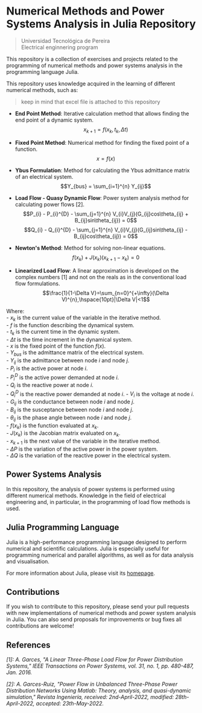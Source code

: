 # Numerical Methods and Power Systems Analysis in Julia Repository

> Universidad Tecnológica de Pereira\
> Electrical enginnering program 

This repository is a collection of exercises and projects related to the programming of numerical methods and power systems analysis in the programming language Julia.

This repository uses knowledge acquired in the learning of different numerical methods, such as:

> keep in mind that excel file is attached to this repository

 - **End Point Method**: Iterative calculation method that allows finding the end point of a dynamic system.
	 $$x_{k+1} = f(x_{k},t_{k},\Delta t) $$
 - **Fixed Point Method**: Numerical method for finding the fixed point of a function.
	 $$x = f(x)$$
 - **Ybus Formulation**: Method for calculating the Ybus admittance matrix of an electrical system.
	$$Y_{bus} = \sum_{i=1}^{n} Y_{ij}$$
 - **Load Flow - Quasy Dynamic Flow**: Power system analysis method for calculating power flows $[2]$.
	$$P_{i} - P_{i}^{D} - \sum_{j=1}^{n} V_{i}V_{j}(G_{ij}cos\theta_{ij} + B_{ij}sin\theta_{ij}) = 0$$
	$$Q_{i} - Q_{i}^{D} - \sum_{j=1}^{n} V_{i}V_{j}(G_{ij}sin\theta_{ij} - B_{ij}cos\theta_{ij}) = 0$$
 - **Newton's Method**: Method for solving non-linear equations.
	$$f(x_{k}) + J(x_{k})(x_{k+1}-x_{k}) = 0$$

 - **Linearized Load Flow**: A linear approximation is developed on the complex numbers $[1]$ and not on the reals as in the conventional load flow formulations.
$$\frac{1}{1-\Delta V}=\sum_{n=0}^{+\infty}(\Delta V)^{n},\hspace{10pt}|\Delta V|<1$$
 
Where:    
    - $x_k$ is the current value of the variable in the iterative method.\
    - $f$ is the function describing the dynamical system.\
    - $t_k$ is the current time in the dynamic system.\
    - $\Delta t$ is the time increment in the dynamical system.\
    - $x$ is the fixed point of the function $f(x)$.\
    - $Y_{bus}$ is the admittance matrix of the electrical system.\
    - $Y_{ij}$ is the admittance between node $i$ and node $j$.\
    - $P_{i}$ is the active power at node $i$.\
    - $P_{i}^{D}$ is the active power demanded at node $i$.\
    - $Q_{i}$ is the reactive power at node $i$.\
    - $Q_{i}^{D}$ is the reactive power demanded at node $i$.
    - $V_{i}$ is the voltage at node $i$.\
    - $G_{ij}$ is the conductance between node $i$ and node $j$.\
    - $B_{ij}$ is the susceptance between node $i$ and node $j$.\
    - $\theta_{ij}$ is the phase angle between node $i$ and node $j$.\
    - $f(x_k)$ is the function evaluated at $x_k$.\
    - $J(x_{k})$ is the Jacobian matrix evaluated on $x_k$.\
    - $x_{k+1}$ is the next value of the variable in the iterative method.\
    - $\Delta P$ is the variation of the active power in the power system.\
    - $\Delta Q$ is the variation of the reactive power in the electrical system.

## Power Systems Analysis

In this repository, the analysis of power systems is performed using different numerical methods. Knowledge in the field of electrical engineering and, in particular, in the programming of load flow methods is used.

## Julia Programming Language

Julia is a high-performance programming language designed to perform numerical and scientific calculations. Julia is especially useful for programming numerical and parallel algorithms, as well as for data analysis and visualisation.

For more information about Julia, please visit its [homepage](https://julialang.org/).

## Contributions

If you wish to contribute to this repository, please send your pull requests with new implementations of numerical methods and power system analysis in Julia. You can also send proposals for improvements or bug fixes  all contributions are welcome!


## References

*[1]: A. Garces, "A Linear Three-Phase Load Flow for Power Distribution Systems," IEEE Transactions on Power Systems, vol. 31, no. 1, pp. 480-487, Jan. 2016.*

*[2]: A. Garces-Ruiz, "Power Flow in Unbalanced Three-Phase Power Distribution Networks Using Matlab: Theory, analysis, and quasi-dynamic simulation," Revista Ingeniería, received: 2nd-April-2022, modified: 28th-April-2022, accepted: 23th-May-2022.*